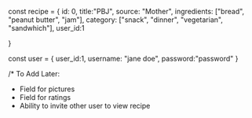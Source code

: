 const recipe = {
        id: 0,
        title:"PBJ",
        source: "Mother",
        ingredients: ["bread", "peanut butter", "jam"],
        category: ["snack", "dinner", "vegetarian", "sandwhich"],
        user_id:1
    
}

const user = {
    user_id:1,
    username: "jane doe",
    password:"password"
}

/*
To Add Later:
- Field for pictures
- Field for ratings
- Ability to invite other user to view recipe